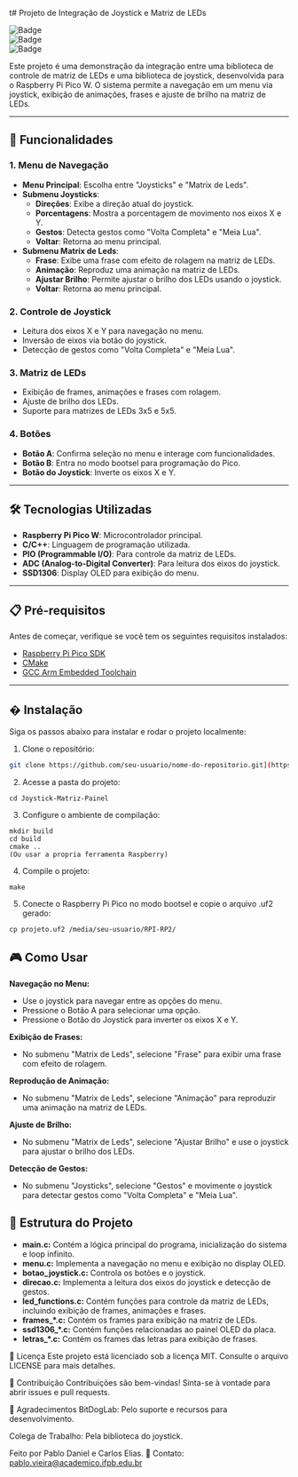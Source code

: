 t# Projeto de Integração de Joystick e Matriz de LEDs

![Badge](https://img.shields.io/badge/Status-Em%20Desenvolvimento-yellow)  
![Badge](https://img.shields.io/badge/Licença-MIT-blue)  
![Badge](https://img.shields.io/badge/Version-1.0.0-green)

Este projeto é uma demonstração da integração entre uma biblioteca de controle de matriz de LEDs e uma biblioteca de joystick, desenvolvida para o Raspberry Pi Pico W. O sistema permite a navegação em um menu via joystick, exibição de animações, frases e ajuste de brilho na matriz de LEDs.

---

## 🚀 Funcionalidades

### 1. **Menu de Navegação**
   - **Menu Principal**: Escolha entre "Joysticks" e "Matrix de Leds".
   - **Submenu Joysticks**:
     - **Direções**: Exibe a direção atual do joystick.
     - **Porcentagens**: Mostra a porcentagem de movimento nos eixos X e Y.
     - **Gestos**: Detecta gestos como "Volta Completa" e "Meia Lua".
     - **Voltar**: Retorna ao menu principal.
   - **Submenu Matrix de Leds**:
     - **Frase**: Exibe uma frase com efeito de rolagem na matriz de LEDs.
     - **Animação**: Reproduz uma animação na matriz de LEDs.
     - **Ajustar Brilho**: Permite ajustar o brilho dos LEDs usando o joystick.
     - **Voltar**: Retorna ao menu principal.

### 2. **Controle de Joystick**
   - Leitura dos eixos X e Y para navegação no menu.
   - Inversão de eixos via botão do joystick.
   - Detecção de gestos como "Volta Completa" e "Meia Lua".

### 3. **Matriz de LEDs**
   - Exibição de frames, animações e frases com rolagem.
   - Ajuste de brilho dos LEDs.
   - Suporte para matrizes de LEDs 3x5 e 5x5.

### 4. **Botões**
   - **Botão A**: Confirma seleção no menu e interage com funcionalidades.
   - **Botão B**: Entra no modo bootsel para programação do Pico.
   - **Botão do Joystick**: Inverte os eixos X e Y.

---

## 🛠️ Tecnologias Utilizadas

- **Raspberry Pi Pico W**: Microcontrolador principal.
- **C/C++**: Linguagem de programação utilizada.
- **PIO (Programmable I/O)**: Para controle da matriz de LEDs.
- **ADC (Analog-to-Digital Converter)**: Para leitura dos eixos do joystick.
- **SSD1306**: Display OLED para exibição do menu.

---

## 📋 Pré-requisitos

Antes de começar, verifique se você tem os seguintes requisitos instalados:

- [Raspberry Pi Pico SDK](https://github.com/raspberrypi/pico-sdk)
- [CMake](https://cmake.org/)
- [GCC Arm Embedded Toolchain](https://developer.arm.com/tools-and-software/open-source-software/developer-tools/gnu-toolchain/gnu-rm)

---

## �️ Instalação

Siga os passos abaixo para instalar e rodar o projeto localmente:

1. Clone o repositório:
```bash
git clone https://github.com/seu-usuario/nome-do-repositorio.git](https://github.com/MmonkeyBu/Joystick-Matriz-Painel.git)
```

2. Acesse a pasta do projeto:

```
cd Joystick-Matriz-Painel
```

3. Configure o ambiente de compilação:

```
mkdir build
cd build
cmake ..
(Ou usar a propria ferramenta Raspberry)
```

4. Compile o projeto:
```
make
```

5. Conecte o Raspberry Pi Pico no modo bootsel e copie o arquivo .uf2 gerado:
```
cp projeto.uf2 /media/seu-usuario/RPI-RP2/
```
## 🎮 Como Usar

**Navegação no Menu:**

- Use o joystick para navegar entre as opções do menu.
- Pressione o Botão A para selecionar uma opção.
- Pressione o Botão do Joystick para inverter os eixos X e Y.

**Exibição de Frases:**

- No submenu "Matrix de Leds", selecione "Frase" para exibir uma frase com efeito de rolagem.

**Reprodução de Animação:**

- No submenu "Matrix de Leds", selecione "Animação" para reproduzir uma animação na matriz de LEDs.

**Ajuste de Brilho:**

- No submenu "Matrix de Leds", selecione "Ajustar Brilho" e use o joystick para ajustar o brilho dos LEDs.

**Detecção de Gestos:**

- No submenu "Joysticks", selecione "Gestos" e movimente o joystick para detectar gestos como "Volta Completa" e "Meia Lua".

## 📂 Estrutura do Projeto

- **main.c:** Contém a lógica principal do programa, inicialização do sistema e loop infinito.
- **menu.c:** Implementa a navegação no menu e exibição no display OLED.
- **botao_joystick.c:** Controla os botões e o joystick.
- **direcao.c:** Implementa a leitura dos eixos do joystick e detecção de gestos.
- **led_functions.c:** Contém funções para controle da matriz de LEDs, incluindo exibição de frames, animações e frases.
- **frames_*.c:** Contém os frames para exibição na matriz de LEDs.
- **ssd1306_*.c:** Contém funções relacionadas ao painel OLED da placa.
- **letras_*.c:** Contém os frames das letras para exibição de frases.


📝 Licença
Este projeto está licenciado sob a licença MIT. Consulte o arquivo LICENSE para mais detalhes.

🤝 Contribuição
Contribuições são bem-vindas! Sinta-se à vontade para abrir issues e pull requests.

🙏 Agradecimentos
BitDogLab: Pelo suporte e recursos para desenvolvimento.

Colega de Trabalho: Pela biblioteca do joystick.

Feito por Pablo Daniel e Carlos Elias.
📧 Contato: pablo.vieira@academico.ifpb.edu.br
